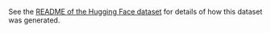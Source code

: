 See the [README of the Hugging Face dataset](https://huggingface.co/datasets/ericyu3/openassistant_inpainted_dialogs_5k_biomedical/blob/main/README.md) for details of how this dataset was generated.
